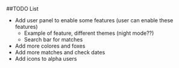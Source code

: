 ##TODO List
- Add user panel to enable some features (user can enable these features)
	- Example of feature, different themes (night mode??)
	- Search bar for matches
- Add more colores and foxes
- Add more matches and check dates
- Add icons to alpha users

